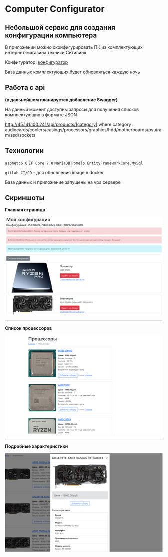 # Computer Configurator

## Небольшой сервис для создания конфигурации компьютера

В приложении можно сконфигурировать ПК из комплектующих интернет-магазина техники Ситилинк

Конфигуратор: [конфигуратор](http://45.141.100.241/ComputerConfig)

База данных комплектующих будет обновляться каждую ночь

## Работа с api

**(в дальнейшем планируется добавление Swagger)**

На данный момент доступны запросы для получения списков комплектующих в формате JSON

http://45.141.100.241/api/products/[category] where category : audiocards/coolers/casings/processors/graphics/hdd/motherboards/psu/ram/ssd/sockets

## Технологии

``aspnet:6.0``  ``EF Core 7.0``  ``MariaDB``  ``Pomelo.EntityFrameworkCore.MySql``

``gitlab CI/CD`` - для обновления image в docker

База данных и приложение запущены на vps сервере

## Скриншоты

**Главная страница**

![plob](https://github.com/Vladosicc/ComputerConfigurator/blob/main/images/img_slide_1.png)

***

**Список процессоров**

![plob](https://github.com/Vladosicc/ComputerConfigurator/blob/main/images/img_slide_2.png)

***

**Подробные характеристики**

![plob](https://github.com/Vladosicc/ComputerConfigurator/blob/main/images/img_slide_3.png)
